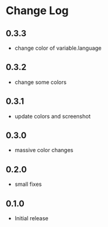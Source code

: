 # Change Log

## 0.3.3

- change color of variable.language

## 0.3.2

- change some colors

## 0.3.1

- update colors and screenshot

## 0.3.0

- massive color changes

## 0.2.0

- small fixes

## 0.1.0

- Initial release
